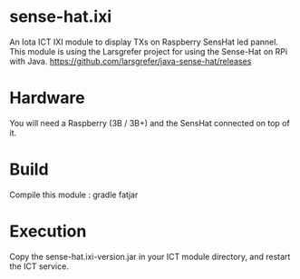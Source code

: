 # sense-hat.ixi
An Iota ICT IXI module to display TXs on Raspberry SensHat led pannel.
This module is using the Larsgrefer project for using the Sense-Hat on RPi with Java. https://github.com/larsgrefer/java-sense-hat/releases

# Hardware
You will need a Raspberry (3B / 3B+) and the SensHat connected on top of it.

# Build
Compile this module : gradle fatjar

# Execution
Copy the sense-hat.ixi-version.jar in your ICT module directory, and restart the ICT service.

